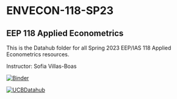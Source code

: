 # ENVECON-118-SP23
## EEP 118 Applied Econometrics

This is the Datahub folder for all Spring 2023 EEP/IAS 118 Applied Econometrics resources.

Instructor: Sofia Villas-Boas

[![Binder](https://mybinder.org/badge_logo.svg)](https://mybinder.org/v2/gh/ds-modules/ENVECON-118-SP23/main)

[![UCBDatahub](https://img.shields.io/badge/Launch-UCB%20Datahub-blue.svg)](https://r.datahub.berkeley.edu/hub/user-redirect/git-pull?repo=https%3A%2F%2Fgithub.com%2Fds-modules%2FENVECON-118-FA22&urlpath=tree%2FENVECON-118-SP23%2F&branch=main
) 

